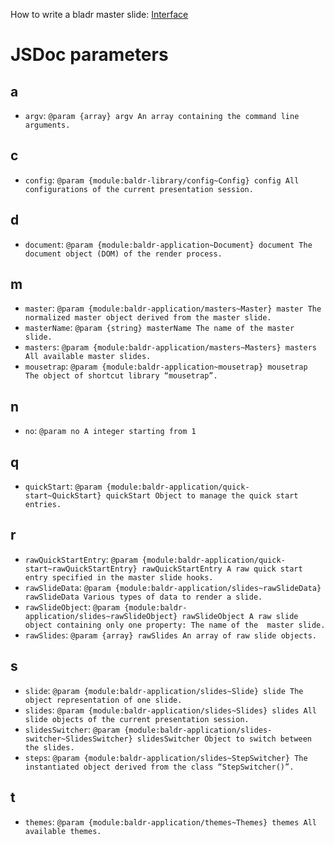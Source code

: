 How to write a bladr master slide: [Interface](module-baldr-application_masters-Master.html)

# JSDoc parameters

## a

* `argv`: `@param {array} argv An array containing the command line arguments.`

## c

* `config`: `@param {module:baldr-library/config~Config} config All configurations of the current presentation session.`

## d

* `document`: `@param {module:baldr-application~Document} document The document object (DOM) of the render process.`

## m

* `master`: `@param {module:baldr-application/masters~Master} master The normalized master object derived from the master slide.`
* `masterName`: `@param {string} masterName The name of the master slide.`
* `masters`: `@param {module:baldr-application/masters~Masters} masters All available master slides.`
* `mousetrap`: `@param {module:baldr-application~mousetrap} mousetrap The object of shortcut library “mousetrap”.`

## n

* `no`: `@param no A integer starting from 1`

## q

* `quickStart`: `@param {module:baldr-application/quick-start~QuickStart} quickStart Object to manage the quick start entries.`

## r

* `rawQuickStartEntry`: `@param {module:baldr-application/quick-start~rawQuickStartEntry} rawQuickStartEntry A raw quick start entry specified in the master slide hooks.`
* `rawSlideData`: `@param {module:baldr-application/slides~rawSlideData} rawSlideData Various types of data to render a slide.`
* `rawSlideObject`: `@param {module:baldr-application/slides~rawSlideObject} rawSlideObject A raw slide object containing only one property: The name of the  master slide.`
* `rawSlides`: `@param {array} rawSlides An array of raw slide objects.`

## s

* `slide`: `@param {module:baldr-application/slides~Slide} slide The object representation of one slide.`
* `slides`: `@param {module:baldr-application/slides~Slides} slides All slide objects of the current presentation session.`
* `slidesSwitcher`: `@param {module:baldr-application/slides-switcher~SlidesSwitcher} slidesSwitcher Object to switch between the slides.`
* `steps`: `@param {module:baldr-application/slides~StepSwitcher} The instantiated object derived from the class “StepSwitcher()”.`

## t

* `themes`: `@param {module:baldr-application/themes~Themes} themes All available themes.`
